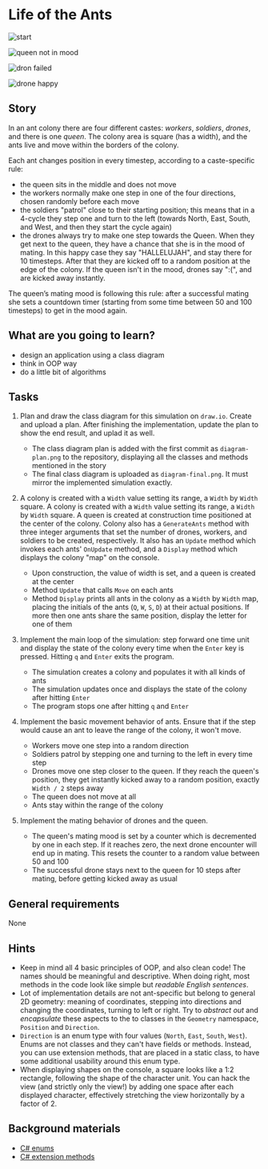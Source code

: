 # Life of the Ants

![start](printscreens/start.png)

![queen not in mood](printscreens/queen_not_in_mood.png)

![dron failed](printscreens/dron_failed.png)

![drone happy](printscreens/drone_happy.png)


## Story

In an ant colony there are four different castes: _workers_, _soldiers_, _drones_, and there is one _queen_. The colony area is square (has a width), and the ants live and move within the borders of the colony.

Each ant changes position in every timestep, according to a caste-specific rule:
- the queen sits in the middle and does not move
- the workers normally make one step in one of the four directions, chosen randomly before each move
- the soldiers "patrol" close to their starting position; this means that in a 4-cycle they step one and turn to the left (towards North, East, South, and West, and then they start the cycle again)
- the drones always try to make one step towards the Queen. When they get next to the queen, they have a chance that she is in the mood of mating. In this happy case they say "HALLELUJAH", and stay there for 10 timesteps. After that they are kicked off to a random position at the edge of the colony. If the queen isn't in the mood, drones say ":(", and are kicked away instantly.

The queen’s mating mood is following this rule: after a successful mating she sets a countdown timer (starting from some time between 50 and 100 timesteps) to get in the mood again.

## What are you going to learn?

- design an application using a class diagram
- think in OOP way
- do a little bit of algorithms

## Tasks

1. Plan and draw the class diagram for this simulation on `draw.io`. Create and upload a plan.
After finishing the implementation, update the plan to show the end result, and uplad it as well.
    - The class diagram plan is added with the first commit as `diagram-plan.png` to the repository, displaying all the classes and methods mentioned in the story
    - The final class diagram is uploaded as `diagram-final.png`. It must mirror the implemented simulation exactly.

2. A colony is created with a `Width` value setting its range, a `Width` by `Width` square.
A colony is created with a `Width` value setting its range, a `Width` by `Width` square.
A queen is created at construction time positioned at the center of
the colony. Colony also has a `GenerateAnts` method with three integer arguments
that set the number of drones, workers, and soldiers to be created, respectively.
It also has an `Update` method which invokes each ants' `OnUpdate` method,
and a `Display` method which displays the colony "map" on the console.
    - Upon construction, the value of width is set, and a queen is created at the center
    - Method `Update` that calls `Move` on each ants
    - Method `Display` prints all ants in the colony as a `Width` by `Width` map, placing the initials of the ants (`Q`, `W`, `S`, `D`) at their actual positions. If more then one ants share the same position, display the letter for one of them

3. Implement the main loop of the simulation: step forward one time unit and display the state of the colony every time when the `Enter` key is pressed. Hitting `q` and `Enter` exits the program.
    - The simulation creates a colony and populates it with all kinds of ants
    - The simulation updates once and displays the state of the colony after hitting `Enter`
    - The program stops one after hitting `q` and `Enter`

4. Implement the basic movement behavior of ants. Ensure that if the step would cause an ant to leave the range of the colony, it won't move.
    - Workers move one step into a random direction
    - Soldiers patrol by stepping one and turning to the left in every time step
    - Drones move one step closer to the queen. If they reach the queen's position, they get instantly kicked away to a random position, exactly `Width / 2` steps away
    - The queen does not move at all
    - Ants stay within the range of the colony

5. Implement the mating behavior of drones and the queen.
    - The queen's mating mood is set by a counter which is decremented by one in each step. If it reaches zero, the next drone encounter will end up in mating. This resets the counter to a random value between 50 and 100
    - The successful drone stays next to the queen for 10 steps after mating, before getting kicked away as usual

## General requirements

None

## Hints

- Keep in mind all 4 basic principles of OOP, and also clean code! The names should be meaningful and descriptive. When doing right, most methods in the code look like simple but _readable English sentences_.
- Lot of implementation details are not ant-specific but belong to general 2D geometry: meaning of coordinates, stepping into directions and changing the coordinates, turning to left or right. Try to _abstract out_ and _encapsulate_ these aspects to the to classes in the `Geometry` namespace, `Position` and `Direction`.
- `Direction` is an enum type with four values (`North`, `East`, `South`, `West`). Enums are not classes and they can't have fields or methods. Instead, you can use extension methods, that are placed in a static class, to have some additional usability around this enum type.
- When displaying shapes on the console, a square looks like a 1:2 rectangle, following the shape of the character unit. You can hack the view (and strictly only the view!) by adding one space after each displayed character, effectively stretching the view horizontally by a factor of 2.

## Background materials

- [C# enums](https://docs.microsoft.com/en-us/dotnet/csharp/language-reference/builtin-types/enum)
- [C# extension methods](https://docs.microsoft.com/en-us/dotnet/csharp/programming-guide/classes-and-structs/extension-methods)

